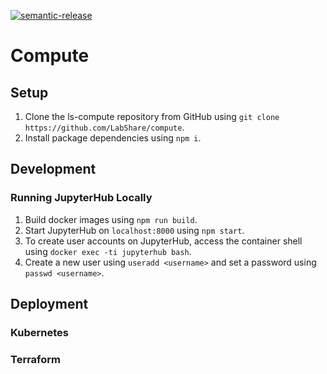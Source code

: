 [![semantic-release](https://img.shields.io/badge/%20%20%F0%9F%93%A6%F0%9F%9A%80-semantic--release-e10079.svg)](https://github.com/semantic-release/semantic-release)


# Compute

## Setup

1. Clone the ls-compute repository from GitHub using `git clone https://github.com/LabShare/compute`.
2. Install package dependencies using `npm i`.

## Development
### Running JupyterHub Locally
1. Build docker images using `npm run build`.
2. Start JupyterHub on `localhost:8000` using `npm start`.
3. To create user accounts on JupyterHub, access the container shell using `docker exec -ti jupyterhub bash`.
4. Create a new user using `useradd <username>` and set a password using `passwd <username>`. 

## Deployment
### Kubernetes

### Terraform

